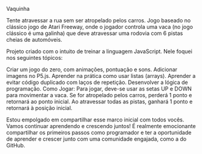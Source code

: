 Vaquinha



Tente atravessar a rua sem ser atropelado pelos carros. Jogo baseado no clássico jogo de Atari Freeway, onde o jogador controla uma vaca (no jogo clássico é uma galinha) que deve atravessar uma rodovia com 6 pistas cheias de automóveis.

Projeto criado com o intuito de treinar a linguagem JavaScript. Nele foquei nos seguintes tópicos:

Criar um jogo do zero, com animações, pontuação e sons.
Adicionar imagens no P5.js.
Aprender na prática como usar listas (arrays).
Aprender a evitar código duplicado com laços de repetição.
Desenvolver a lógica de programação.
Como Jogar:
Para jogar, deve-se usar as setas UP e DOWN para movimentar a vaca.
Se for atropelado pelos carros, perderá 1 ponto e retornará ao ponto inicial.
Ao atravessar todas as pistas, ganhará 1 ponto e retornará à posição inicial.

Estou empolgado em compartilhar esse marco inicial com todos vocês. Vamos continuar aprendendo e crescendo juntos!
É realmente emocionante compartilhar os primeiros passos como programador e ter a oportunidade de aprender e crescer junto com uma comunidade engajada, como a do GitHub.
